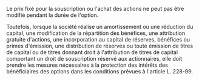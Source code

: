 Le prix fixé pour la souscription ou l'achat des actions ne peut pas être modifié pendant la durée de l'option.

Toutefois, lorsque la société réalise un amortissement ou une réduction du capital, une modification de la répartition des bénéfices, une attribution gratuite d'actions, une incorporation au capital de réserves, bénéfices ou primes d'émission, une distribution de réserves ou toute émission de titres de capital ou de titres donnant droit à l'attribution de titres de capital comportant un droit de souscription réservé aux actionnaires, elle doit prendre les mesures nécessaires à la protection des intérêts des bénéficiaires des options dans les conditions prévues à l'article L. 228-99.
